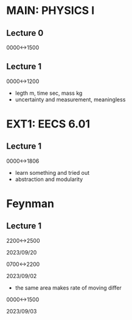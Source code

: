 # MAIN: PHYSICS I
## Lecture 0

0000<->1500

## Lecture 1

0000<->1200

- legth m, time sec, mass kg
- uncertainty and measurement, meaningless

# EXT1: EECS 6.01

## Lecture 1

0000<->1806

- learn something and tried out
- abstraction and modularity

# Feynman

## Lecture 1

2200<->2500

2023/09/20

0700<->2200

2023/09/02

- the same area makes rate of moving differ

0000<->1500

2023/09/03
